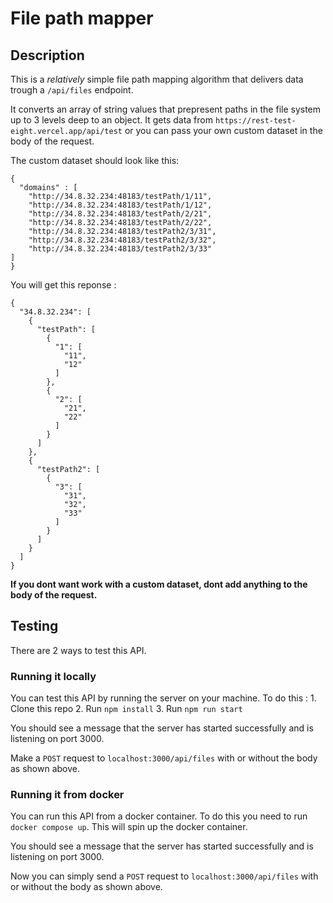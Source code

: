 # File path mapper

## Description
This is a *relatively* simple file path mapping algorithm that delivers data trough a `/api/files` endpoint.

It converts an array of string values that prepresent paths in the file system up to 3 levels deep to an object. 
It gets data from `https://rest-test-eight.vercel.app/api/test` or you can pass your own custom dataset in the body of the request. 

The custom dataset should look like this:
```
{
  "domains" : [
    "http://34.8.32.234:48183/testPath/1/11",
    "http://34.8.32.234:48183/testPath/1/12",
    "http://34.8.32.234:48183/testPath/2/21",
    "http://34.8.32.234:48183/testPath/2/22",
    "http://34.8.32.234:48183/testPath2/3/31",
    "http://34.8.32.234:48183/testPath2/3/32",
    "http://34.8.32.234:48183/testPath2/3/33"
]
}
```

You will get this reponse : 

```
{
  "34.8.32.234": [
    {
      "testPath": [
        {
          "1": [
            "11",
            "12"
          ]
        },
        {
          "2": [
            "21",
            "22"
          ]
        }
      ]
    },
    {
      "testPath2": [
        {
          "3": [
            "31",
            "32",
            "33"
          ]
        }
      ]
    }
  ]
}
```

**If you dont want work with a custom dataset, dont add anything to the body of the request.**

## Testing

There are 2 ways to test this API.

### Running it locally 

You can test this API by running the server on your machine. 
To do this :
    1. Clone this repo
    2. Run `npm install`
    3. Run `npm run start`

You should see a message that the server has started successfully and is listening on port 3000.

Make a `POST` request to `localhost:3000/api/files` with or without the body as shown above.

### Running it from docker

You can run this API from a docker container. 
To do this you need to run `docker compose up`. This will spin up the docker container. 

You should see a message that the server has started successfully and is listening on port 3000.

Now you can simply send a `POST` request to `localhost:3000/api/files` with or without the body as shown above.